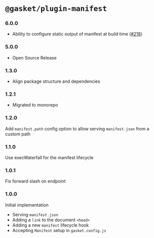 # `@gasket/plugin-manifest`

### 6.0.0

- Ability to configure static output of manifest at build time ([#218])

### 5.0.0

- Open Source Release

### 1.3.0

- Align package structure and dependencies

### 1.2.1

- Migrated to monorepo

### 1.2.0

 Add `manifest.path` config option to allow serving `manifest.json` from a custom path

### 1.1.0

 Use execWaterfall for the manifest lifecycle

### 1.0.1

 Fix forward slash on endpoint

### 1.0.0

 Initial implementation
  - Serving `manifest.json`
  - Adding a `link` to the document `<head>`
  - Adding a new `manifest` lifecycle hook
  - Accepting `Manifest` setup in `gasket.config.js`

[#218]: https://github.com/godaddy/gasket/pull/218
